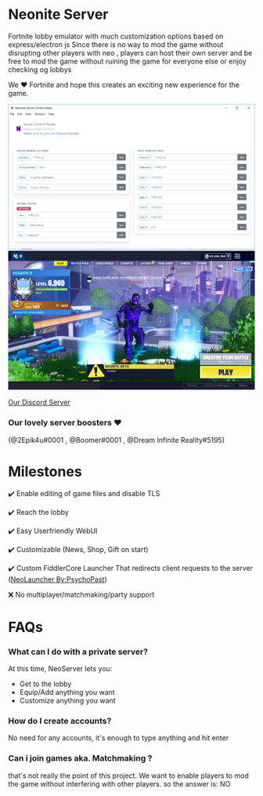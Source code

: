 # Neonite Server
Fortnite lobby emulator with much customization options based on express/electron js
Since there is no way to mod the game without disrupting other players with neo , players can host their own server and be free to mod the game without ruining the game for everyone else or enjoy checking og lobbys

We ❤️ Fortnite and hope this creates an exciting new experience for the game.

![Server screenshot](/docs/screenshot.png)
![Lobby screenshot](/docs/Version9_10.png)

[Our Discord Server](https://discord.gg/PQESqex)
### Our lovely server boosters ❤️
(@2Epik4u#0001 , @Boomer#0001 , @Dream Infinite Reality#5195)
# Milestones
✔️ Enable editing of game files and disable TLS

✔️ Reach the lobby

✔️ Easy Userfriendly WebUI

✔️ Customizable (News, Shop, Gift on start)

✔️ Custom FiddlerCore Launcher That redirects client requests to the server ([NeoLauncher By:PsychoPast](https://github.com/PsychoPast/NeoniteLauncher))

❌ No multiplayer/matchmaking/party support

# FAQs
### What can I do with a private server?
At this time, NeoServer lets you:
* Get to the lobby
* Equip/Add anything you want
* Customize anything you want

### How do I create accounts?
No need for any accounts, it's enough to type anything and hit enter 

### Can i join games aka. Matchmaking ?
that's not really the point of this project. We want to enable players to mod the game without interfering with other players. so the answer is: NO

